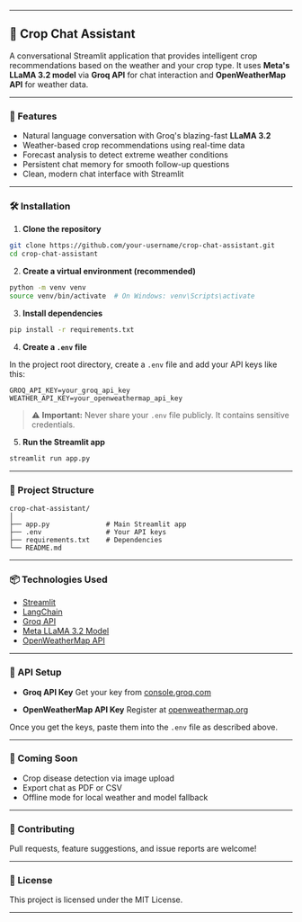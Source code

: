 
---

## 🌾 Crop Chat Assistant

A conversational Streamlit application that provides intelligent crop recommendations based on the weather and your crop type. It uses **Meta's LLaMA 3.2 model** via **Groq API** for chat interaction and **OpenWeatherMap API** for weather data.

---

### 🚀 Features

* Natural language conversation with Groq's blazing-fast **LLaMA 3.2**
* Weather-based crop recommendations using real-time data
* Forecast analysis to detect extreme weather conditions
* Persistent chat memory for smooth follow-up questions
* Clean, modern chat interface with Streamlit

---

### 🛠️ Installation

1. **Clone the repository**

```bash
git clone https://github.com/your-username/crop-chat-assistant.git
cd crop-chat-assistant
```

2. **Create a virtual environment (recommended)**

```bash
python -m venv venv
source venv/bin/activate  # On Windows: venv\Scripts\activate
```

3. **Install dependencies**

```bash
pip install -r requirements.txt
```

4. **Create a `.env` file**

In the project root directory, create a `.env` file and add your API keys like this:

```env
GROQ_API_KEY=your_groq_api_key
WEATHER_API_KEY=your_openweathermap_api_key
```

> ⚠️ **Important:** Never share your `.env` file publicly. It contains sensitive credentials.

5. **Run the Streamlit app**

```bash
streamlit run app.py
```

---

### 📂 Project Structure

```
crop-chat-assistant/
│
├── app.py              # Main Streamlit app
├── .env                # Your API keys
├── requirements.txt    # Dependencies
└── README.md           
```

---

### 📦 Technologies Used

* [Streamlit](https://streamlit.io/)
* [LangChain](https://www.langchain.com/)
* [Groq API](https://console.groq.com/)
* [Meta LLaMA 3.2 Model](https://ai.meta.com/llama/)
* [OpenWeatherMap API](https://openweathermap.org/)

---

### 🔐 API Setup

* **Groq API Key**
  Get your key from [console.groq.com](https://console.groq.com/)

* **OpenWeatherMap API Key**
  Register at [openweathermap.org](https://openweathermap.org/api)

Once you get the keys, paste them into the `.env` file as described above.

---

### 🧪 Coming Soon

* Crop disease detection via image upload
* Export chat as PDF or CSV
* Offline mode for local weather and model fallback

---

### 🤝 Contributing

Pull requests, feature suggestions, and issue reports are welcome!

---

### 📜 License

This project is licensed under the MIT License.

---
